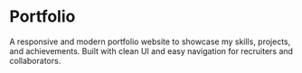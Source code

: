# Portfolio
A responsive and modern portfolio website to showcase my skills, projects, and achievements. Built with clean UI and easy navigation for recruiters and collaborators.
